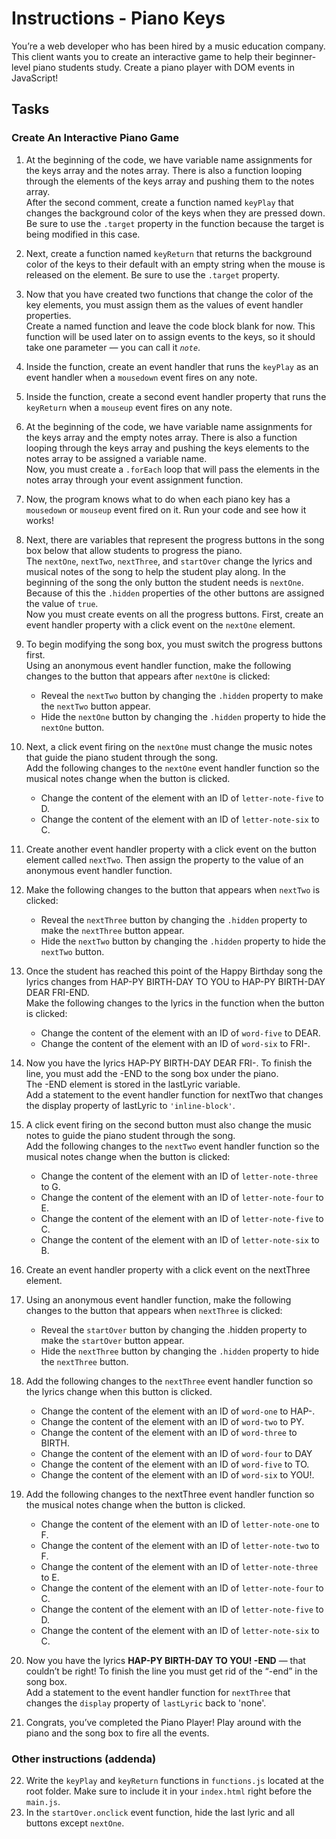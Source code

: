 # Instructions - Piano Keys
You’re a web developer who has been hired by a music education company. This client wants you to create an interactive game to help their beginner-level piano students study. Create a piano player with DOM events in JavaScript!

## Tasks
### Create An Interactive Piano Game
1. At the beginning of the code, we have variable name assignments for the keys array and the notes array. There is also a function looping through the elements of the keys array and pushing them to the notes array.
<br>After the second comment, create a function named `keyPlay` that changes the background color of the keys when they are pressed down.
<br>Be sure to use the `.target` property in the function because the target is being modified in this case.
2. Next, create a function named `keyReturn` that returns the background color of the keys to their default with an empty string when the mouse is released on the element. Be sure to use the `.target` property.


3. Now that you have created two functions that change the color of the key elements, you must assign them as the values of event handler properties.
<br>Create a named function and leave the code block blank for now. This function will be used later on to assign events to the keys, so it should take one parameter — you can call it *`note`*.
4. Inside the function, create an event handler that runs the `keyPlay` as an event handler when a `mousedown` event fires on any note.
5. Inside the function, create a second event handler property that runs the `keyReturn` when a `mouseup` event fires on any note.
6. At the beginning of the code, we have variable name assignments for the keys array and the empty notes array. There is also a function looping through the keys array and pushing the keys elements to the notes array to be assigned a variable name.
<br>Now, you must create a `.forEach` loop that will pass the elements in the notes array through your event assignment function.
7. Now, the program knows what to do when each piano key has a `mousedown` or `mouseup` event fired on it. Run your code and see how it works!

8. Next, there are variables that represent the progress buttons in the song box below that allow students to progress the piano.
<br>The `nextOne`, `nextTwo`, `nextThree`, and `startOver` change the lyrics and musical notes of the song to help the student play along. In the beginning of the song the only button the student needs is `nextOne`. Because of this the `.hidden` properties of the other buttons are assigned the value of `true`.
<br>Now you must create events on all the progress buttons. First, create an event handler property with a click event on the `nextOne` element.
9. To begin modifying the song box, you must switch the progress buttons first.
<br>Using an anonymous event handler function, make the following changes to the button that appears after `nextOne` is clicked:
    * Reveal the `nextTwo` button by changing the `.hidden` property to make the `nextTwo` button appear.
    * Hide the `nextOne` button by changing the `.hidden` property to hide the `nextOne` button.
10. Next, a click event firing on the `nextOne` must change the music notes that guide the piano student through the song.
<br>Add the following changes to the `nextOne` event handler function so the musical notes change when the button is clicked.

    * Change the content of the element with an ID of `letter-note-five` to D.
    - Change the content of the element with an ID of `letter-note-six` to C.
11. Create another event handler property with a click event on the button element called `nextTwo`. Then assign the property to the value of an anonymous event handler function.
12. Make the following changes to the button that appears when `nextTwo` is clicked:

    * Reveal the `nextThree` button by changing the `.hidden` property to make the `nextThree` button appear.
    * Hide the `nextTwo` button by changing the `.hidden` property to hide the `nextTwo` button.
13. Once the student has reached this point of the Happy Birthday song the lyrics changes from HAP-PY BIRTH-DAY TO YOU to HAP-PY BIRTH-DAY DEAR FRI-END.
<br>Make the following changes to the lyrics in the function when the button is clicked:
    * Change the content of the element with an ID of `word-five` to DEAR.
    * Change the content of the element with an ID of `word-six` to FRI-.
14. Now you have the lyrics HAP-PY BIRTH-DAY DEAR FRI-. To finish the line, you must add the -END to the song box under the piano.
<br>The -END element is stored in the lastLyric variable.
<br>Add a statement to the event handler function for nextTwo that changes the display property of lastLyric to `'inline-block'`.
15. A click event firing on the second button must also change the music notes to guide the piano student through the song.
<br>Add the following changes to the `nextTwo` event handler function so the musical notes change when the button is clicked:
    * Change the content of the element with an ID of `letter-note-three` to G.
    * Change the content of the element with an ID of `letter-note-four` to E.
    * Change the content of the element with an ID of `letter-note-five` to C.
    * Change the content of the element with an ID of `letter-note-six` to B.
16. Create an event handler property with a click event on the nextThree element.
17. Using an anonymous event handler function, make the following changes to the button that appears when `nextThree` is clicked:
    * Reveal the `startOver` button by changing the .hidden property to make the `startOver` button appear.
    * Hide the `nextThree` button by changing the `.hidden` property to hide the `nextThree` button.
18. Add the following changes to the `nextThree` event handler function so the lyrics change when this button is clicked.
    * Change the content of the element with an ID of `word-one` to HAP-.
    * Change the content of the element with an ID of `word-two` to PY.
    * Change the content of the element with an ID of `word-three` to BIRTH.
    * Change the content of the element with an ID of `word-four` to DAY
    * Change the content of the element with an ID of `word-five` to TO.
    * Change the content of the element with an ID of `word-six` to YOU!.
19. Add the following changes to the nextThree event handler function so the musical notes change when the button is clicked.
    * Change the content of the element with an ID of `letter-note-one` to F.
    * Change the content of the element with an ID of `letter-note-two` to F.
    * Change the content of the element with an ID of `letter-note-three` to E.
    * Change the content of the element with an ID of `letter-note-four` to C.
    * Change the content of the element with an ID of `letter-note-five` to D.
    * Change the content of the element with an ID of `letter-note-six` to C.
20. Now you have the lyrics **HAP-PY BIRTH-DAY TO YOU! -END** — that couldn’t be right! To finish the line you must get rid of the “-end” in the song box.
<br>Add a statement to the event handler function for `nextThree` that changes the `display` property of `lastLyric` back to 'none'.
21. Congrats, you’ve completed the Piano Player! Play around with the piano and the song box to fire all the events.

### Other instructions (addenda)
22. Write the `keyPlay` and `keyReturn` functions in `functions.js` located at the root folder. Make sure to include it in your `index.html` right before the `main.js`.
24. In the `startOver.onclick` event function, hide the last lyric and all buttons except `nextOne`.
